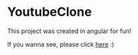 # YoutubeClone

This project was created in angular for fun!

If you wanna see, please click [here](https://ng-youtube-clone.netlify.app/) :)
